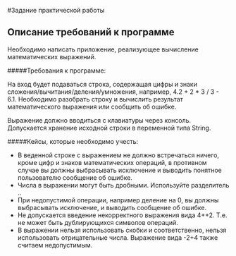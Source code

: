 #Задание  практической работы
## Описание требований к программе

Необходимо написать приложение, реализующее вычисление математических выражений.

#####Требования к программе:

На вход будет подаваться строка, содержащая цифры и знаки сложения/вычитания/деления/умножения, например, 4.2 + 2 * 3 / 3 - 6.1.
Необходимо разобрать строку и вычислить результат математического выражения или сообщить об ошибке.

Выражение должно вводиться с клавиатуры через консоль.
Допускается хранение исходной строки в переменной типа String.

#####Кейсы, которые необходимо учесть:

* В веденной строке с выражением не должно встречаться ничего, кроме цифр и знаков математических операций, в противном случае вы должны выбрасывать исключение и выводить понятное пользователю сообщение об ошибке.
* Числа в выражении могут быть дробными. Используйте разделитель ..
* При недопустимой операции, например деление на 0, вы должны выбрасывать исключение, и выводить сообщение об ошибке.
* Не допускается введение некорректного выражения вида 4++2. Т.е. не может быть дублирующихся символов операций.
* В выражении нельзя использовать скобки и соответственно, нельзя использовать отрицательные числа. Выражение вида -2+4 также считаем недопустимым.